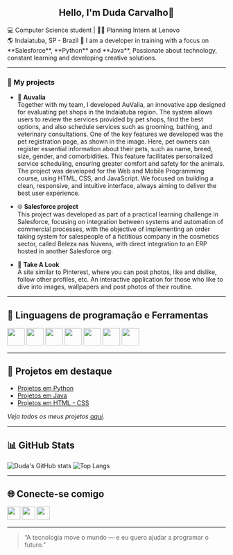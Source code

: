 <h2 align="center">Hello, I'm Duda Carvalho🎀</h2>

<p align="left">
  💻 Computer Science student | 👩‍💻 Planning Intern at Lenovo <br>
  🌎 Indaiatuba, SP - Brazil 
  🚀 I am a developer in training with a focus on **Salesforce**, **Python** and **Java**, Passionate about technology, constant learning and developing creative solutions.
</p>

---
### 💖 My projects 

- 🐾 **Auvalia**  
  Together with my team, I developed AuValia, an innovative app designed for evaluating pet shops in the Indaiatuba region. The system allows users to review the services provided by pet shops, find the best options, and also schedule services such as grooming, bathing, and veterinary consultations.
  One of the key features we developed was the pet registration page, as shown in the image. Here, pet owners can register essential information about their pets, such as name, breed, size, gender, and comorbidities. This feature facilitates personalized service scheduling, ensuring greater comfort and safety for the animals.
  The project was developed for the Web and Mobile Programming course, using HTML, CSS, and JavaScript. We focused on building a clean, responsive, and intuitive interface, always aiming to deliver the best user experience.

- 🌐 **Salesforce project**  
  This project was developed as part of a practical learning challenge in Salesforce, focusing on integration between systems and automation of commercial processes, with the objective of implementing an order taking system for salespeople of a fictitious company in the cosmetics sector, called Beleza nas Nuvens, with direct integration to an ERP hosted in another Salesforce org.

- 🌟 **Take A Look**  
  A site similar to Pinterest, where you can post photos, like and dislike, follow other profiles, etc. An interactive application for those who like to dive into images, wallpapers and post photos of their routine.
  
---

## 🚀 Linguagens de programação e Ferramentas

<p align="left">
  <img src="https://cdn.jsdelivr.net/gh/devicons/devicon@latest/icons/salesforce/salesforce-original.svg" height="40px"/>
  <img src="https://cdn.jsdelivr.net/gh/devicons/devicon@latest/icons/python/python-original.svg" height="40px"/>
  <img src="https://cdn.jsdelivr.net/gh/devicons/devicon@latest/icons/java/java-original.svg" height="40px"/>
  <img src="https://cdn.jsdelivr.net/gh/devicons/devicon@latest/icons/react/react-original.svg" height="40px"/>
  <img src="https://cdn.jsdelivr.net/gh/devicons/devicon@latest/icons/html5/html5-original.svg" height="40px"/>
  <img src="https://cdn.jsdelivr.net/gh/devicons/devicon@latest/icons/css3/css3-original.svg" height="40px"/>
  <img src="https://cdn.jsdelivr.net/gh/devicons/devicon@latest/icons/cplusplus/cplusplus-original.svg" height="40px"/>
</p>

---

## 📌 Projetos em destaque

- [Projetos em Python](https://github.com/dudacarvalhoc/Python)
- [Projetos em Java](https://github.com/dudacarvalhoc/Java)
- [Projetos em HTML - CSS](https://github.com/dudacarvalhoc/HTML-CSS)

*Veja todos os meus projetos [aqui](https://github.com/dudacarvalhoc?tab=repositories).*

---

## 📊 GitHub Stats

![Duda's GitHub stats](https://github-readme-stats.vercel.app/api?username=dudacarvalhoc&show_icons=true&theme=onedark)
![Top Langs](https://github-readme-stats.vercel.app/api/top-langs/?username=dudacarvalhoc&layout=compact&theme=onedark)

---

## 🌐 Conecte-se comigo

<p align="left">
  <a href="https://www.linkedin.com/in/dudaazwx/"><img src="https://cdn.jsdelivr.net/gh/devicons/devicon@latest/icons/linkedin/linkedin-original.svg" height="30px"/></a>
  <a href="mailto:dudaccortellini@hotmail.com"><img src="https://img.icons8.com/?size=48&id=13640&format=png" height="30px"/></a>
  <a href="mailto:dudacortellini@gmail.com"><img src="https://img.icons8.com/?size=48&id=P7UIlhbpWzZm&format=png" height="30px"/></a>
</p>

---

> “A tecnologia move o mundo — e eu quero ajudar a programar o futuro.”
